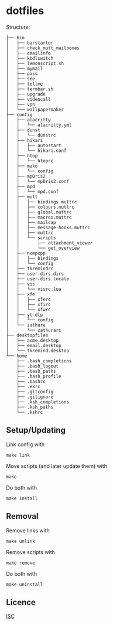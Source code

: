 # dotfiles

Structure:
```
├── bin
│   ├── barstarter
│   ├── check_mutt_mailboxes
│   ├── emailinfo
│   ├── kbdlswitch
│   ├── lemonscript.sh
│   ├── mymail
│   ├── pass
│   ├── see
│   ├── tellme
│   ├── termbar.sh
│   ├── upgrade
│   ├── videocall
│   ├── vpn
│   └── wallpapermaker
├── config
│   ├── alacritty
│   │   └── alacritty.yml
│   ├── dunst
│   │   └── dunstrc
│   ├── hikari
│   │   ├── autostart
│   │   └── hikari.conf
│   ├── htop
│   │   └── htoprc
│   ├── mako
│   │   └── config
│   ├── mpDris2
│   │   └── mpDris2.conf
│   ├── mpd
│   │   └── mpd.conf
│   ├── mutt
│   │   ├── bindings.muttrc
│   │   ├── colours.muttrc
│   │   ├── global.muttrc
│   │   ├── macros.muttrc
│   │   ├── mailcap
│   │   ├── message-hooks.muttrc
│   │   ├── muttrc
│   │   └── scripts
│   │       ├── attachment_viewer
│   │       └── get_overview
│   ├── ncmpcpp
│   │   ├── bindings
│   │   └── config
│   ├── tkremindrc
│   ├── user-dirs.dirs
│   ├── user-dirs.locale
│   ├── vis
│   │   └── visrc.lua
│   ├── xfe
│   │   ├── xferc
│   │   ├── xfirc
│   │   └── xfwrc
│   ├── yt-dlp
│   │   └── config
│   └── zathura
│       └── zathurarc
├── desktopfiles
│   ├── acme.desktop
│   ├── email.desktop
│   └── tkremind.desktop
└── home
    ├── .bash_completions
    ├── .bash_logout
    ├── .bash_paths
    ├── .bash_profile
    ├── .bashrc
    ├── .exrc
    ├── .gitconfig
    ├── .gitignore
    ├── .ksh_completions
    ├── .ksh_paths
    └── .kshrc
```

## Setup/Updating

Link config with
```shell
make link
```

Move scripts (and later update them) with
```shell
make
```

Do both with
```shell
make install
```

## Removal

Remove links with
```shell
make unlink
```

Remove scripts with
```shell
make remove
```

Do both with
```shell
make uninstall
```

## Licence
[ISC](https://opensource.org/licenses/ISC)
